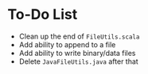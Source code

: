 # To-Do List

- Clean up the end of `FileUtils.scala`
- Add ability to append to a file
- Add ability to write binary/data files
- Delete `JavaFileUtils.java` after that
